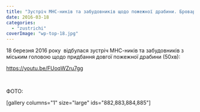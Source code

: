```yaml
---
title: "Зустріч МНС-ників та забудовників щодо пожежної драбини. Бровари.18 березня 2016 року"
date: 2016-03-18
categories: 
  - "zustrichi"
coverImage: "wp-top-18.jpg"
---
```


18 березня 2016 року  відбулася зустріч МНС-ників та забудовників з міським головою щодо придбання довгої пожежної драбини (50хв):<!--more-->

https://youtu.be/FUoqWZru7gg

 

ФОТО:

\[gallery columns="1" size="large" ids="882,883,884,885"\]
